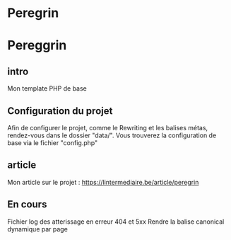 # Peregrin
# Pereggrin

## intro
Mon template PHP de base

## Configuration du projet
Afin de configurer le projet, comme le Rewriting et les balises métas, rendez-vous dans le dossier "data/".
Vous trouverez la configuration de base via le fichier "config.php"

## article
Mon article sur le projet : https://lintermediaire.be/article/peregrin

## En cours
Fichier log des atterissage en erreur 404 et 5xx
Rendre la balise canonical dynamique par page